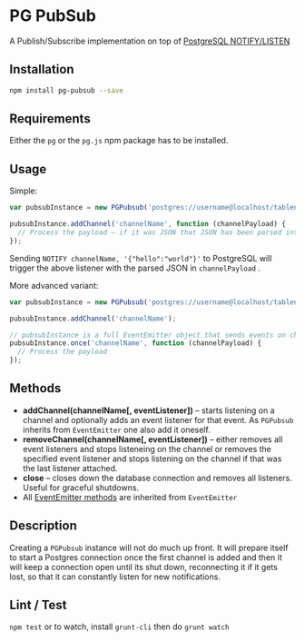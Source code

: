 # PG PubSub

A Publish/Subscribe implementation on top of [PostgreSQL NOTIFY/LISTEN](http://www.postgresql.org/docs/9.3/static/sql-notify.html)

## Installation

```bash
npm install pg-pubsub --save
```

## Requirements

Either the `pg` or the `pg.js` npm package has to be installed.

## Usage

Simple:

```javascript
var pubsubInstance = new PGPubsub('postgres://username@localhost/tablename');

pubsubInstance.addChannel('channelName', function (channelPayload) {
  // Process the payload – if it was JSON that JSON has been parsed into an object for you
});

```

Sending `NOTIFY channelName, '{"hello":"world"}'` to PostgreSQL will trigger the above listener with the parsed JSON in `channelPayload` .

More advanced variant:

```javascript
var pubsubInstance = new PGPubsub('postgres://username@localhost/tablename');

pubsubInstance.addChannel('channelName');

// pubsubInstance is a full EventEmitter object that sends events on channel names
pubsubInstance.once('channelName', function (channelPayload) {
  // Process the payload
});
```

## Methods

* **addChannel(channelName[, eventListener])** – starts listening on a channel and optionally adds an event listener for that event. As `PGPubsub` inherits from `EventEmitter` one also add it oneself.
* **removeChannel(channelName[, eventListener])** – either removes all event listeners and stops listeneing on the channel or removes the specified event listener and stops listening on the channel if that was the last listener attached.
* **close** – closes down the database connection and removes all listeners. Useful for graceful shutdowns.
* All [EventEmitter methods](http://nodejs.org/api/events.html#events_class_events_eventemitter) are inherited from `EventEmitter`

## Description

Creating a `PGPubsub` instance will not do much up front. It will prepare itself to start a Postgres connection once the first channel is added and then it will keep a connection open until its shut down, reconnecting it if it gets lost, so that it can constantly listen for new notifications.

## Lint / Test

`npm test` or to watch, install `grunt-cli` then do `grunt watch`
